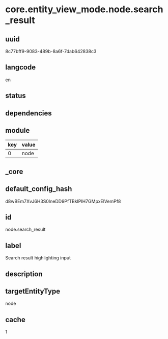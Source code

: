 # core.entity_view_mode.node.search_result

## uuid
8c77bff9-9083-489b-8a6f-7dab642838c3

## langcode
en

## status


## dependencies

## module
|key|value|
|-|-|
|0|node|


## _core

## default_config_hash
d8wBEm7XvJ6H3S0IneDD9PfTBklPIH7GMpxElVemPf8

## id
node.search_result

## label
Search result highlighting input

## description


## targetEntityType
node

## cache
1

